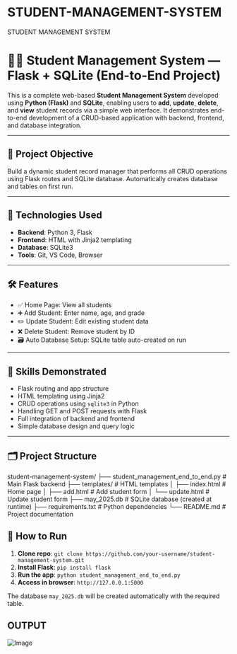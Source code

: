 # STUDENT-MANAGEMENT-SYSTEM
STUDENT MANAGEMENT SYSTEM

# 🧑‍🎓 Student Management System — Flask + SQLite (End-to-End Project)

This is a complete web-based **Student Management System** developed using **Python (Flask)** and **SQLite**, enabling users to **add**, **update**, **delete**, and **view** student records via a simple web interface. It demonstrates end-to-end development of a CRUD-based application with backend, frontend, and database integration.

---

## 🎯 Project Objective

Build a dynamic student record manager that performs all CRUD operations using Flask routes and SQLite database. Automatically creates database and tables on first run.

---

## 🔧 Technologies Used

- **Backend**: Python 3, Flask
- **Frontend**: HTML with Jinja2 templating
- **Database**: SQLite3
- **Tools**: Git, VS Code, Browser

---

## 🛠️ Features

- ✅ Home Page: View all students
- ➕ Add Student: Enter name, age, and grade
- ✏️ Update Student: Edit existing student data
- ❌ Delete Student: Remove student by ID
- 🗃️ Auto Database Setup: SQLite table auto-created on run

---

## 🧠 Skills Demonstrated

- Flask routing and app structure
- HTML templating using Jinja2
- CRUD operations using `sqlite3` in Python
- Handling GET and POST requests with Flask
- Full integration of backend and frontend
- Simple database design and query logic

---

## 🗂️ Project Structure

student-management-system/
├── student_management_end_to_end.py # Main Flask backend
├── templates/ # HTML templates
│ ├── index.html # Home page
│ ├── add.html # Add student form
│ └── update.html # Update student form
├── may_2025.db # SQLite database (created at runtime)
├── requirements.txt # Python dependencies
└── README.md # Project documentation



## 🚀 How to Run

1. **Clone repo**: `git clone https://github.com/your-username/student-management-system.git`
2. **Install Flask**: `pip install flask`
3. **Run the app**: `python student_management_end_to_end.py`
4. **Access in browser**: `http://127.0.0.1:5000`

The database `may_2025.db` will be created automatically with the required table.

## OUTPUT
![Image](https://github.com/user-attachments/assets/bfd69b4a-1cfa-4c87-b9e0-85eed048eaa5)


